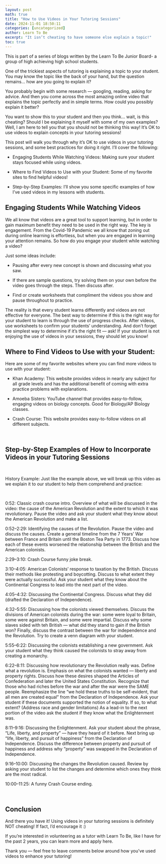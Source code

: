 ```yaml
---
layout: post
math: true
title: "How to Use Videos in Your Tutoring Sessions"
date: 2024-11-01 18:50:11
categories: [uncategorized]
author: Learn To Be
excerpt: "It isn’t cheating to have someone else explain a topic!"
toc: true
---
```


This is part of a series of blogs written by the Learn To Be Junior Board- a group of high achieving high school students.

One of the trickiest aspects of tutoring is explaining a topic to your student. You may know the topic like the back of your hand, but the question remains… how are you going to explain it?

You probably begin with some research — googling, reading, asking for advice. And then you come across the most amazing online video that explains the topic perfectly and in simple terms. How could you possibly explain it better?

You want to show this to your student and then you think… wait, is this cheating? Should I be explaining it myself with some of my own examples? Well, I am here to tell you that you should not be thinking this way! It’s OK to use videos to explain concepts in your tutoring sessions!

This post will walk you through why it’s OK to use videos in your tutoring sessions, and some best practices for doing it right. I’ll cover the following:

- Engaging Students While Watching Videos: Making sure your student stays focused while using videos.

- Where to Find Videos to Use with your Student: Some of my favorite sites to find helpful videos!

- Step-by-Step Examples: I’ll show you some specific examples of how I’ve used videos in my lessons with students.

## Engaging Students While Watching Videos

We all know that videos are a great tool to support learning, but in order to gain maximum benefit they need to be used in the right way. The key is engagement. From the Covid-19 Pandemic we all know that zoning out during online learning is effortless, but when you are engaged in learning your attention remains. So how do you engage your student while watching a video?

Just some ideas include:

- Pausing after every new concept is shown and discussing what you saw.

- If there are sample questions, try solving them on your own before the video goes through the steps. Then discuss after.

- Find or create worksheets that compliment the videos you show and pause throughout to practice.

The reality is that every student learns differently and videos are not effective for everyone. The best way to determine if this is the right way for your student to learn is through the use of progress checks. After videos, use worksheets to confirm your students’ understanding. And don’t forget the simplest way to determine if it’s the right fit — ask! If your student is not enjoying the use of videos in your sessions, they should let you know!

## Where to Find Videos to Use with your Student:

Here are some of my favorite websites where you can find more videos to use with your student:

- Khan Academy: This website provides videos in nearly any subject for all grade levels and has the additional benefit of coming with extra practice problems with explanations.

- Amoeba Sisters: YouTube channel that provides easy-to-follow, engaging videos on biology concepts. Good for Biology/AP Biology classes.

- Crash Course: This website provides easy-to-follow videos on all different subjects.

‍

## Step-by-Step Examples of How to Incorporate Videos in your Tutoring Sessions

‍

History Example: Just like the example above, we will break up this video as we explain it to our student to help them comprehend and practice:

‍

0:52: Classic crash course intro. Overview of what will be discussed in the video: the cause of the American Revolution and the extent to which it was revolutionary. Pause the video and ask your student what they know about the American Revolution and make a list.

0:52–2:29: Identifying the causes of the Revolution. Pause the video and discuss the causes. Create a general timeline from the 7 Years’ War between France and Britain until the Boston Tea Party in 1773. Discuss how each of these events worsened the relationship between the British and the American colonists.

2:29–3:10: Crash Course funny joke break.

3:10–4:05: American Colonists’ response to taxation by the British. Discuss their methods like protesting and boycotting. Discuss to what extent they were actually successful. Ask your student what they know about the Continental Congress to lead into the next part of the video.

4:05–4:32: Discussing the Continental Congress. Discuss what they did (drafted the Declaration of Independence).

4:32–5:55: Discussing how the colonists viewed themselves. Discuss the divisions of American colonists during the war: some were loyal to Britain, some were against Britain, and some were impartial. Discuss why some slaves sided with teh British — what did they stand to gain if the British won? Finally, discuss the contrast between the war for independence and the Revolution. Try to create a venn diagram with your student.

5:55–6:22: Discussing the colonists establishing a new government. Ask your student what they think caused the colonists to stray away from creating a monarchy.

6:22–8:11: Discussing how revolutionary the Revolution really was. Define what a revolution is. Emphasis on what the colonists wanted — liberty and property rights. Discuss how these desires shaped the Articles of Confederation and later the United States Constitution. Recognize that those who had riches before the war and after the war were the SAME people. Reemphasize the line “we hold these truths to be self-evident, that all men are created equal” from the Declaration of Independence. Ask your student if these documents supported the notion of equality. If so, to what extent? (Address race and gender limitations) As a lead-in to the next portion of the video ask the student if they know what the Enlightenment was.

8:11–9:16: Discussing the Enlightenment. Ask your student about the phrase, “Life, liberty, and property” — have they heard of it before. Next bring up “life, liberty, and pursuit of happiness” from the Declaration of Independence. Discuss the difference between property and pursuit of happiness and address why “property” was swapped in the Declaration of Independence.

9:16–10:00: Discussing the changes the Revolution caused. Review by asking your student to list the changes and determine which ones they think are the most radical.

10:00–11:25: A funny Crash Course ending.

‍

## Conclusion

And there you have it! Using videos in your tutoring sessions is definitely NOT cheating! If fact, I’d encourage it :)

If you’re interested in volunteering as a tutor with Learn To Be, like I have for the past 2 years, you can learn more and apply here.

Thank you — feel free to leave comments below around how you’ve used videos to enhance your tutoring!

‍

‍

‍